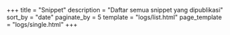 +++
title = "Snippet"
description = "Daftar semua snippet yang dipublikasi"
sort_by = "date"
paginate_by = 5
template = "logs/list.html"
page_template = "logs/single.html"
+++
